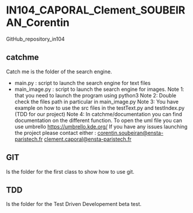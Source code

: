 # IN104_CAPORAL_Clement_SOUBEIRAN_Corentin
GitHub_repository_in104

## catchme
Catch me is the folder of the search engine.
* main.py : script to launch the search engine for text files
* main_image.py : script to launch the search engine for images.
Note 1: that you need to launch the program using python3
Note 2: Double check the files path in particular in main_image.py
Note 3: You have example on how to use the src files in the testText.py and testIndex.py (TDD for our project)
Note 4: In catchme/documentation you can find documentation on the different function. To open the uml file you can use umbrello https://umbrello.kde.org/ 
If you have any issues launching the project please contact either :
corentin.soubeiran@ensta-paristech.fr
clement.caporal@ensta-paristech.fr

## GIT
Is the folder for the first class to show how to use git.

## TDD
Is the folder for the Test Driven Developement beta test.
